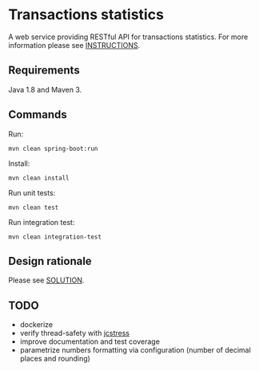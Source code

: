# Transactions statistics

A web service providing RESTful API for transactions statistics.
For more information please see [INSTRUCTIONS](INSTRUCTIONS.md).

## Requirements

Java 1.8 and Maven 3.

## Commands

Run:

    mvn clean spring-boot:run

Install:

    mvn clean install

Run unit tests:

    mvn clean test

Run integration test:

    mvn clean integration-test

## Design rationale

Please see [SOLUTION](SOLUTION.md).

## TODO

- dockerize
- verify thread-safety with [jcstress](https://openjdk.java.net/projects/code-tools/jcstress/)
- improve documentation and test coverage
- parametrize numbers formatting via configuration (number of decimal
  places and rounding)
